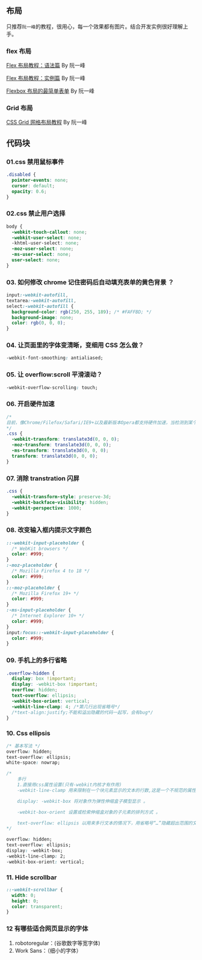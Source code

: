 ## 布局

只推荐`阮一峰`的教程，很用心，每一个效果都有图片。结合开发实例很好理解上手。

### flex 布局

[Flex 布局教程：语法篇](http://www.ruanyifeng.com/blog/2015/07/flex-grammar.html) By 阮一峰

[Flex 布局教程：实例篇](https://www.ruanyifeng.com/blog/2015/07/flex-examples.html) By 阮一峰

[Flexbox 布局的最简单表单](http://www.ruanyifeng.com/blog/2018/10/flexbox-form.html) By 阮一峰

### Grid 布局

[CSS Grid 网格布局教程](https://www.ruanyifeng.com/blog/2019/03/grid-layout-tutorial.html) By 阮一峰

## 代码块

### 01.css 禁用鼠标事件

```css
.disabled {
  pointer-events: none;
  cursor: default;
  opacity: 0.6;
}
```

### 02.css 禁止用户选择

```css
body {
  -webkit-touch-callout: none;
  -webkit-user-select: none;
  -khtml-user-select: none;
  -moz-user-select: none;
  -ms-user-select: none;
  user-select: none;
}
```

### 03. 如何修改 chrome 记住密码后自动填充表单的黄色背景 ？

```css
input:-webkit-autofill,
textarea:-webkit-autofill,
select:-webkit-autofill {
  background-color: rgb(250, 255, 189); /* #FAFFBD; */
  background-image: none;
  color: rgb(0, 0, 0);
}
```

### 04. 让页面里的字体变清晰，变细用 CSS 怎么做？

```css
-webkit-font-smoothing: antialiased;
```

### 05. 让 overflow:scroll 平滑滚动？

```css
-webkit-overflow-scrolling: touch;
```

### 06. 开启硬件加速

```css
/*
目前，像Chrome/Filefox/Safari/IE9+以及最新版本Opera都支持硬件加速，当检测到某个DOM元素应用了某些CSS规则时就会自动开启，从而解决页面闪白，保证动画流畅。
*/
.css {
  -webkit-transform: translate3d(0, 0, 0);
  -moz-transform: translate3d(0, 0, 0);
  -ms-transform: translate3d(0, 0, 0);
  transform: translate3d(0, 0, 0);
}
```

### 07. 消除 transtration 闪屏

```css
.css {
  -webkit-transform-style: preserve-3d;
  -webkit-backface-visibility: hidden;
  -webkit-perspective: 1000;
}
```

### 08. 改变输入框内提示文字颜色

```css
::-webkit-input-placeholder {
  /* WebKit browsers */
  color: #999;
}
:-moz-placeholder {
  /* Mozilla Firefox 4 to 18 */
  color: #999;
}
::-moz-placeholder {
  /* Mozilla Firefox 19+ */
  color: #999;
}
:-ms-input-placeholder {
  /* Internet Explorer 10+ */
  color: #999;
}
input:focus::-webkit-input-placeholder {
  color: #999;
}
```

### 09. 手机上的多行省略

```css
.overflow-hidden {
  display: box !important;
  display: -webkit-box !important;
  overflow: hidden;
  text-overflow: ellipsis;
  -webkit-box-orient: vertical;
  -webkit-line-clamp: 4; /*第几行出现省略号*/
  /*text-align:justify;不能和溢出隐藏的代码一起写，会有bug*/
}
```

### 10. Css ellipsis

```css
/* 基本写法 */
overflow: hidden;
text-overflow: ellipsis;
white-space: nowrap;

/* 
    多行
    1.直接用css属性设置(只有-webkit内核才有作用)
    -webkit-line-clamp 用来限制在一个块元素显示的文本的行数,这是一个不规范的属性（unsupported WebKit property），它没有出现在 CSS 规范草案中。

    display: -webkit-box 将对象作为弹性伸缩盒子模型显示 。

    -webkit-box-orient 设置或检索伸缩盒对象的子元素的排列方式 。

    text-overflow: ellipsis 以用来多行文本的情况下，用省略号“…”隐藏超出范围的文本。
*/

overflow: hidden;
text-overflow: ellipsis;
display: -webkit-box;
-webkit-line-clamp: 2;
-webkit-box-orient: vertical;
```

### 11. Hide scrollbar

```css
::-webkit-scrollbar {
  width: 0;
  height: 0;
  color: transparent;
}
```

### 12 有哪些适合网页显示的字体

1. robotoregular：(谷歌数字等宽字体)
2. Work Sans：（细小的字体）
